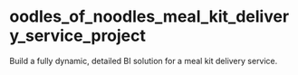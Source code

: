 # oodles_of_noodles_meal_kit_delivery_service_project
Build a fully dynamic, detailed BI solution for a meal kit delivery service.
